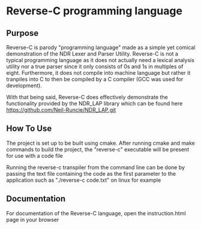 # Reverse-C programming language

## Purpose
Reverse-C is parody "programming language" made as a simple yet comical demonstration of the NDR Lexer and Parser Utility. 
Reverse-C is not a typical programming language as it does not actually need a lexical analysis utility nor a true parser since it only consists of 0s and 1s in multiples of eight. 
Furthermore, it does not compile into machine language but rather it tranpiles into C to then be compiled by a C compiler (GCC was used for development). 

With that being said, Reverse-C does effectively demonstrate the functionality provided by the NDR_LAP library which can be found here https://github.com/Neil-Runcie/NDR_LAP.git

## How To Use
The project is set up to be built using cmake. After running cmake and make commands to build the project, the "reverse-c" executable will be present for use with a code file

Running the reverse-c transpiler from the command line can be done by passing the text file containing the code as the first parameter to the application such as "./reverse-c code.txt" on linux for example

## Documentation
For  documentation of the Reverse-C language, open the instruction.html page in your browser
